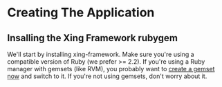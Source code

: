 # Creating The Application

## Insalling the Xing Framework rubygem

We'll start by installing xing-framework. Make sure you're using a compatible version of Ruby (we prefer >= 2.2).  If you're using a Ruby manager with gemsets (like RVM), you probably want to [create a gemset now](https://rvm.io/gemsets/basics) and switch to it. If you're not using gemsets, don't worry about it.



